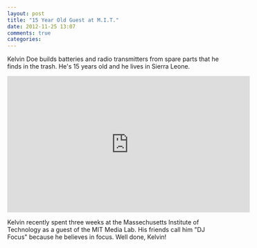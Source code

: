 ```yaml
---
layout: post
title: "15 Year Old Guest at M.I.T."
date: 2012-11-25 13:07
comments: true
categories: 
---
```


Kelvin Doe builds batteries and radio transmitters from spare parts that he finds in the trash. He's 15 years old and he lives in Sierra Leone.

<center><iframe name="djfocus" width="560" height="315"
src="http://www.youtube.com/embed/XOLOLrUBRBY" frameborder="0"
allowfullscreen></iframe></center>

Kelvin recently spent three weeks at the Massechusetts
Institute of Technology as a guest of the MIT Media Lab. His friends call him "DJ Focus" because he believes in focus. Well done, Kelvin!
